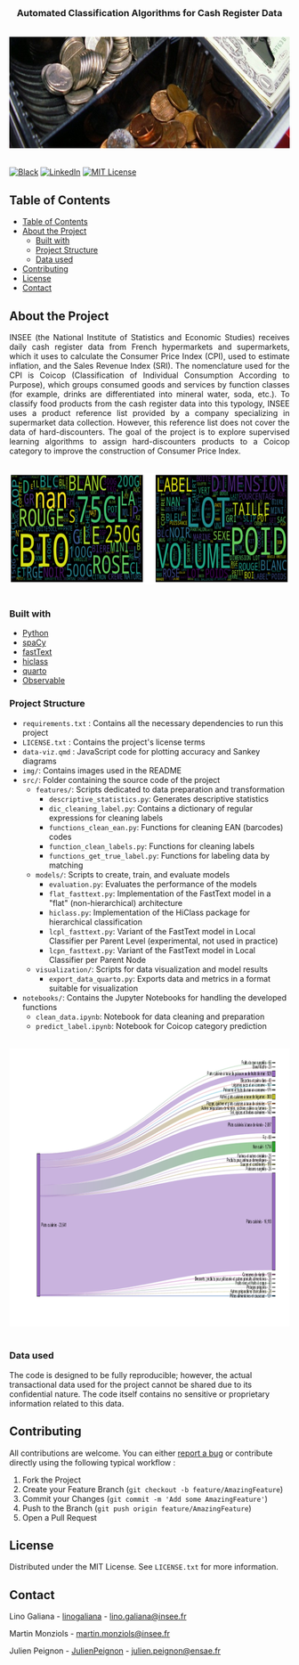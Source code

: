 <br />
<div align="center">
   
  <h3 align="center">Automated Classification Algorithms for Cash Register Data</h3>

  <br />

  <a>
    <img src="img/photo_caisse.png" alt="Logo" width="800" height="200">
  </a>
</div>
<br />


[![Black][black-shield]][black-url] 
[![LinkedIn][linkedin-shield]][linkedin-url]
[![MIT License][license-shield]][license-url]

## Table of Contents

- [Table of Contents](#table-of-contents)
- [About the Project](#about-the-project)
  - [Built with](#built-with)
  - [Project Structure](#project-structure)
  - [Data used](#data-used)
- [Contributing](#contributing)
- [License](#license)
- [Contact](#contact)

## About the Project

<p align="justify">
INSEE (the National Institute of Statistics and Economic Studies) receives daily cash register data from French hypermarkets and supermarkets, which it uses to calculate the Consumer Price Index (CPI), used to estimate inflation, and the Sales Revenue Index (SRI). The nomenclature used for the CPI is Coicop (Classification of Individual Consumption According to Purpose), which groups consumed goods and services by function classes (for example, drinks are differentiated into mineral water, soda, etc.). To classify food products from the cash register data into this typology, INSEE uses a product reference list provided by a company specializing in supermarket data collection. However, this reference list does not cover the data of hard-discounters. The goal of the project is to explore supervised learning algorithms to assign hard-discounters products to a Coicop category to improve the construction of Consumer Price Index.
</p>

<br />
<div align="center">
    <img src="img/wordcloud.png" alt="wordcloud" width="800" height="200">
</div>
<br />


### Built with

* [Python](https://python.org)
* [spaCy](https://spacy.io/)
* [fastText](https://github.com/facebookresearch/fastText/tree/master/python)
* [hiclass](https://github.com/scikit-learn-contrib/hiclass)
* [quarto](https://quarto.org/)
* [Observable](https://observablehq.com/)

### Project Structure

- `requirements.txt` : Contains all the necessary dependencies to run this project
- `LICENSE.txt` : Contains the project's license terms
- `data-viz.qmd` : JavaScript code for plotting accuracy and Sankey diagrams
- `img/`: Contains images used in the README
- `src/`:  Folder containing the source code of the project
  - `features/`: Scripts dedicated to data preparation and transformation
      - `descriptive_statistics.py`: Generates descriptive statistics
      - `dic_cleaning_label.py`: Contains a dictionary of regular expressions for cleaning labels
      - `functions_clean_ean.py`: Functions for cleaning EAN (barcodes) codes
      - `function_clean_labels.py`: Functions for cleaning labels
      - `functions_get_true_label.py`: Functions for labeling data by matching
  - `models/`: Scripts to create, train, and evaluate models
      - `evaluation.py`: Evaluates the performance of the models
      - `flat_fasttext.py`: Implementation of the FastText model in a "flat" (non-hierarchical) architecture
      - `hiclass.py`: Implementation of the HiClass package for hierarchical classification
      - `lcpl_fasttext.py`: Variant of the FastText model in Local Classifier per Parent Level (experimental, not used in practice)
      - `lcpn_fasttext.py`: Variant of the FastText model in Local Classifier per Parent Node
  - `visualization/`: Scripts for data visualization and model results
      - `export_data_quarto.py`: Exports data and metrics in a format suitable for visualization
- `notebooks/`: Contains the Jupyter Notebooks for handling the developed functions
    - `clean_data.ipynb`: Notebook for data cleaning and preparation
    - `predict_label.ipynb`: Notebook for Coicop category prediction
    
<br />
<div align="center">
    <img src="img/sankey.png" alt="sankey" width="1100" height="500">
</div>
<br />
    
### Data used

The code is designed to be fully reproducible; however, the actual transactional data used for the project cannot be shared due to its confidential nature. The code itself contains no sensitive or proprietary information related to this data.

## Contributing

All contributions are welcome. You can either [report a bug](https://gitlab.insee.fr/ssplab/codif-ipc/ddc_lidl/-/issues) or contribute directly using the following typical workflow :

1. Fork the Project
2. Create your Feature Branch (`git checkout -b feature/AmazingFeature`)
3. Commit your Changes (`git commit -m 'Add some AmazingFeature'`)
4. Push to the Branch (`git push origin feature/AmazingFeature`)
5. Open a Pull Request

## License

Distributed under the MIT License. See `LICENSE.txt` for more information.

## Contact

Lino Galiana - [linogaliana](https://github.com/linogaliana) - lino.galiana@insee.fr

Martin Monziols - martin.monziols@insee.fr

Julien Peignon - [JulienPeignon](https://github.com/JulienPeignon) - julien.peignon@ensae.fr


[black-shield]: https://img.shields.io/badge/code%20style-black-000000.svg
[black-url]: https://github.com/psf/black
[license-shield]: https://img.shields.io/github/license/othneildrew/Best-README-Template.svg?style=for-the-badge
[license-url]: https://github.com/JulienPeignon/supervised-learning-coicop/blob/master/LICENSE.txt
[linkedin-shield]: https://img.shields.io/badge/-LinkedIn-black.svg?style=for-the-badge&logo=linkedin&colorB=555
[linkedin-url]: https://linkedin.com/in/julien-peignon/